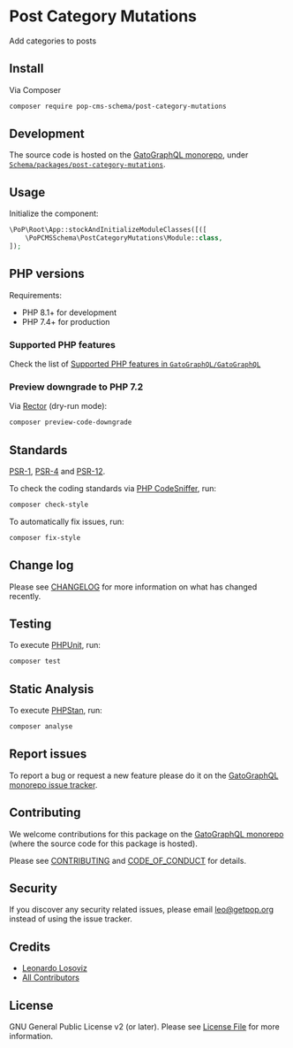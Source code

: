 # Post Category Mutations

<!--
[![Build Status][ico-travis]][link-travis]
[![Quality Score][ico-code-quality]][link-code-quality]
[![Software License][ico-license]](LICENSE.md)
[![Latest Version on Packagist][ico-version]][link-packagist]
[![Coverage Status][ico-scrutinizer]][link-scrutinizer]
[![Total Downloads][ico-downloads]][link-downloads]
-->

Add categories to posts

## Install

Via Composer

``` bash
composer require pop-cms-schema/post-category-mutations
```

## Development

The source code is hosted on the [GatoGraphQL monorepo](https://github.com/GatoGraphQL/GatoGraphQL), under [`Schema/packages/post-category-mutations`](https://github.com/GatoGraphQL/GatoGraphQL/tree/master/layers/Schema/packages/post-category-mutations).

## Usage

Initialize the component:

``` php
\PoP\Root\App::stockAndInitializeModuleClasses([([
    \PoPCMSSchema\PostCategoryMutations\Module::class,
]);
```

## PHP versions

Requirements:

- PHP 8.1+ for development
- PHP 7.4+ for production

### Supported PHP features

Check the list of [Supported PHP features in `GatoGraphQL/GatoGraphQL`](https://github.com/GatoGraphQL/GatoGraphQL/blob/master/docs/supported-php-features.md)

### Preview downgrade to PHP 7.2

Via [Rector](https://github.com/rectorphp/rector) (dry-run mode):

```bash
composer preview-code-downgrade
```

## Standards

[PSR-1](https://www.php-fig.org/psr/psr-1), [PSR-4](https://www.php-fig.org/psr/psr-4) and [PSR-12](https://www.php-fig.org/psr/psr-12).

To check the coding standards via [PHP CodeSniffer](https://github.com/squizlabs/PHP_CodeSniffer), run:

``` bash
composer check-style
```

To automatically fix issues, run:

``` bash
composer fix-style
```

## Change log

Please see [CHANGELOG](CHANGELOG.md) for more information on what has changed recently.

## Testing

To execute [PHPUnit](https://phpunit.de/), run:

``` bash
composer test
```

## Static Analysis

To execute [PHPStan](https://github.com/phpstan/phpstan), run:

``` bash
composer analyse
```

## Report issues

To report a bug or request a new feature please do it on the [GatoGraphQL monorepo issue tracker](https://github.com/GatoGraphQL/GatoGraphQL/issues).

## Contributing

We welcome contributions for this package on the [GatoGraphQL monorepo](https://github.com/GatoGraphQL/GatoGraphQL) (where the source code for this package is hosted).

Please see [CONTRIBUTING](CONTRIBUTING.md) and [CODE_OF_CONDUCT](CODE_OF_CONDUCT.md) for details.

## Security

If you discover any security related issues, please email leo@getpop.org instead of using the issue tracker.

## Credits

- [Leonardo Losoviz][link-author]
- [All Contributors][link-contributors]

## License

GNU General Public License v2 (or later). Please see [License File](LICENSE.md) for more information.

[ico-version]: https://img.shields.io/packagist/v/pop-cms-schema/post-category-mutations.svg?style=flat-square
[ico-license]: https://img.shields.io/badge/license-GPLv2-brightgreen.svg?style=flat-square
[ico-travis]: https://img.shields.io/travis/pop-cms-schema/post-category-mutations/master.svg?style=flat-square
[ico-scrutinizer]: https://img.shields.io/scrutinizer/coverage/g/pop-cms-schema/post-category-mutations.svg?style=flat-square
[ico-code-quality]: https://img.shields.io/scrutinizer/g/pop-cms-schema/post-category-mutations.svg?style=flat-square
[ico-downloads]: https://img.shields.io/packagist/dt/pop-cms-schema/post-category-mutations.svg?style=flat-square

[link-packagist]: https://packagist.org/packages/pop-cms-schema/post-category-mutations
[link-travis]: https://travis-ci.org/pop-cms-schema/post-category-mutations
[link-scrutinizer]: https://scrutinizer-ci.com/g/pop-cms-schema/post-category-mutations/code-structure
[link-code-quality]: https://scrutinizer-ci.com/g/pop-cms-schema/post-category-mutations
[link-downloads]: https://packagist.org/packages/pop-cms-schema/post-category-mutations
[link-author]: https://github.com/leoloso
[link-contributors]: ../../../../../../contributors
